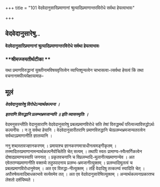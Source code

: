 +++
title = "101 वेदवेदानुसारिप्रमाणानां श्रुत्यादिप्रमाणान्तरविरोधे सर्वथा हेयत्वाभावः"

+++


## वेदवेदानुसारेषु..

**वेदवेदानुसारिप्रमाणानां श्रुत्यादिप्रमाणान्तरविरोधे सर्वथा हेयत्वाभावः**

### **श्रीमज्जयतीर्थटीका **

यथा प्रमाणविरुद्धानां युक्तीनामविषयवृत्तित्वेन व्याप्तिशून्यत्वेन चाभासत्वा-त्सर्वथा हेयत्वं किं तथा वचनानामपीत्यपेक्षायामाह–

## **मूलं**

***वेदवेदानुसारेषु विरोधेऽन्यार्थकल्पना ।***

***इतराणि विरुद्धानि प्रलम्भभ्रमजान्यपि ॥ इति व्यासस्मृतिः ।***

वेदमनुसरन्तीति वेदानुसाराणि वेदवेदानुसारेषु प्रबलप्रमाणविरोधे सति तेषां विरुद्धमर्थं परित्यज्याविरुद्धोऽर्थः कल्पनीयः । न तु सर्वथा हेयानि । वेदवेदानुसारीतराणि प्रमाणविरुद्धानि चेत्प्रलम्भभ्रमजान्यतरत्वेन सर्वथाऽप्रमाणानीति ज्ञातव्यानि ।

ननु शब्दस्तावज्ज्ञानकरणम् । प्रमायाश्च ज्ञानकरणमात्राधीनत्वमङ्गीकृतम् । तस्मादितरप्रमाणानामन्यार्थकल्पनैवोचितेति चेत् सत्यम् । तथापि स्वतः प्रामाण्य-स्यैत्सर्गिकत्वेन दोषादप्रामाण्यस्यापि जननात् । प्रकृतवचनानि च विप्रलम्भादि-मूलानीत्यप्रमाणान्येव । अत एवेतराण्यप्रमाणानीति वक्तव्ये तदुपपादनाय प्रलम्भ-भ्रमजानीत्युक्तम् । प्रलम्भादिमूलत्वं च प्रबलप्रमाणविरोधानुमेयम् । अत एव विरुद्धा-नीत्युक्तम् । तर्हि वेदादिषु तत्कल्प्यं स्यादिति चेत् । अपौरुषेयत्वादिबाधकाभावे सत्येवमेव तत् । अत एव वेदवेदानुसारेष्वित्युक्तम् । अन्यार्थकल्पनाप्रकारश्च लेशतो दर्शयिष्यते ।

